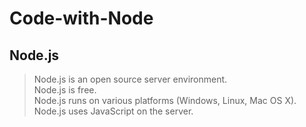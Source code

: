 # Code-with-Node
## Node.js

>Node.js is an open source server environment.<br/>
>Node.js is free.<br/>
Node.js runs on various platforms (Windows, Linux, Mac OS X).<br/>
Node.js uses JavaScript on the server.<br/>
